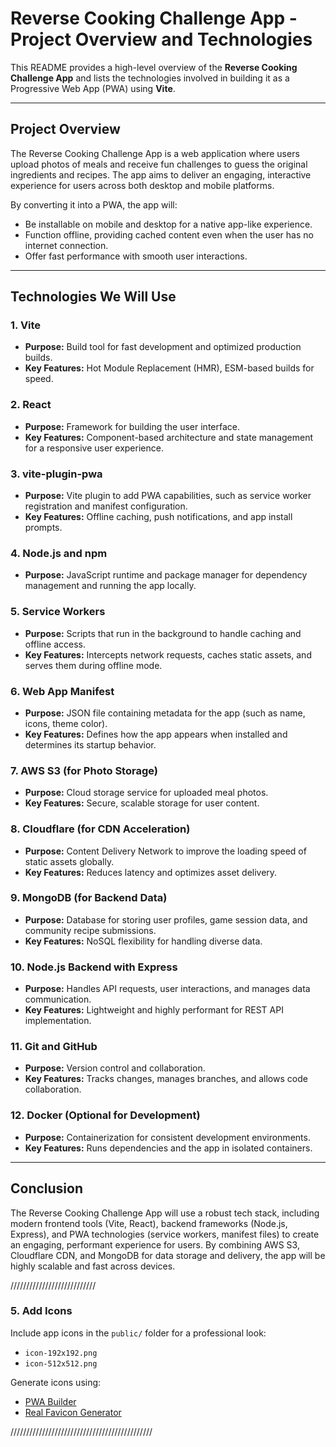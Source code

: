 # Reverse Cooking Challenge App - Project Overview and Technologies

This README provides a high-level overview of the **Reverse Cooking Challenge App** and lists the technologies involved in building it as a Progressive Web App (PWA) using **Vite**.

---





## **Project Overview**
The Reverse Cooking Challenge App is a web application where users upload photos of meals and receive fun challenges to guess the original ingredients and recipes. The app aims to deliver an engaging, interactive experience for users across both desktop and mobile platforms.


By converting it into a PWA, the app will:





- Be installable on mobile and desktop for a native app-like experience.
- Function offline, providing cached content even when the user has no internet connection.
- Offer fast performance with smooth user interactions.

---


## **Technologies We Will Use**







### **1. Vite**
- **Purpose:** Build tool for fast development and optimized production builds.
- **Key Features:** Hot Module Replacement (HMR), ESM-based builds for speed.

### **2. React**
- **Purpose:** Framework for building the user interface.
- **Key Features:** Component-based architecture and state management for a responsive user experience.

### **3. vite-plugin-pwa**
- **Purpose:** Vite plugin to add PWA capabilities, such as service worker registration and manifest configuration.
- **Key Features:** Offline caching, push notifications, and app install prompts.

### **4. Node.js and npm**
- **Purpose:** JavaScript runtime and package manager for dependency management and running the app locally.

### **5. Service Workers**
- **Purpose:** Scripts that run in the background to handle caching and offline access.
- **Key Features:** Intercepts network requests, caches static assets, and serves them during offline mode.

### **6. Web App Manifest**
- **Purpose:** JSON file containing metadata for the app (such as name, icons, theme color).
- **Key Features:** Defines how the app appears when installed and determines its startup behavior.

### **7. AWS S3 (for Photo Storage)**
- **Purpose:** Cloud storage service for uploaded meal photos.
- **Key Features:** Secure, scalable storage for user content.

### **8. Cloudflare (for CDN Acceleration)**
- **Purpose:** Content Delivery Network to improve the loading speed of static assets globally.
- **Key Features:** Reduces latency and optimizes asset delivery.

### **9. MongoDB (for Backend Data)**
- **Purpose:** Database for storing user profiles, game session data, and community recipe submissions.
- **Key Features:** NoSQL flexibility for handling diverse data.

### **10. Node.js Backend with Express**
- **Purpose:** Handles API requests, user interactions, and manages data communication.
- **Key Features:** Lightweight and highly performant for REST API implementation.

### **11. Git and GitHub**
- **Purpose:** Version control and collaboration.
- **Key Features:** Tracks changes, manages branches, and allows code collaboration.

### **12. Docker (Optional for Development)**
- **Purpose:** Containerization for consistent development environments.
- **Key Features:** Runs dependencies and the app in isolated containers.

---




## **Conclusion**
The Reverse Cooking Challenge App will use a robust tech stack, including modern frontend tools (Vite, React), backend frameworks (Node.js, Express), and PWA technologies (service workers, manifest files) to create an engaging, performant experience for users. By combining AWS S3, Cloudflare CDN, and MongoDB for data storage and delivery, the app will be highly scalable and fast across devices.


///////////////////////////
### **5. Add Icons**
Include app icons in the `public/` folder for a professional look:
- `icon-192x192.png`
- `icon-512x512.png`

Generate icons using:
- [PWA Builder](https://www.pwabuilder.com/)
- [Real Favicon Generator](https://realfavicongenerator.net/)

/////////////////////////////////////////////
